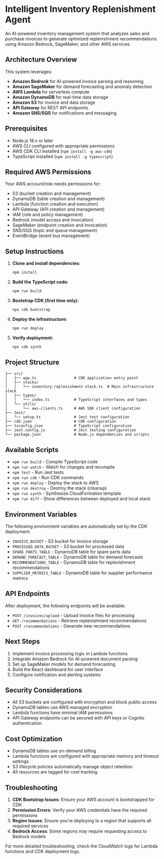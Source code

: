 # Intelligent Inventory Replenishment Agent

An AI-powered inventory management system that analyzes sales and purchase invoices to generate optimized replenishment recommendations using Amazon Bedrock, SageMaker, and other AWS services.

## Architecture Overview

This system leverages:
- **Amazon Bedrock** for AI-powered invoice parsing and reasoning
- **Amazon SageMaker** for demand forecasting and anomaly detection
- **AWS Lambda** for serverless compute
- **Amazon DynamoDB** for real-time data storage
- **Amazon S3** for invoice and data storage
- **API Gateway** for REST API endpoints
- **Amazon SNS/SQS** for notifications and messaging

## Prerequisites

- Node.js 18.x or later
- AWS CLI configured with appropriate permissions
- AWS CDK CLI installed (`npm install -g aws-cdk`)
- TypeScript installed (`npm install -g typescript`)

## Required AWS Permissions

Your AWS account/role needs permissions for:
- S3 (bucket creation and management)
- DynamoDB (table creation and management)
- Lambda (function creation and execution)
- API Gateway (API creation and management)
- IAM (role and policy management)
- Bedrock (model access and invocation)
- SageMaker (endpoint creation and invocation)
- SNS/SQS (topic and queue management)
- EventBridge (event bus management)

## Setup Instructions

1. **Clone and install dependencies:**
   ```bash
   npm install
   ```

2. **Build the TypeScript code:**
   ```bash
   npm run build
   ```

3. **Bootstrap CDK (first time only):**
   ```bash
   npx cdk bootstrap
   ```

4. **Deploy the infrastructure:**
   ```bash
   npm run deploy
   ```

5. **Verify deployment:**
   ```bash
   npx cdk synth
   ```

## Project Structure

```
├── src/
│   ├── app.ts                 # CDK application entry point
│   ├── stacks/
│   │   └── inventory-replenishment-stack.ts  # Main infrastructure stack
│   ├── types/
│   │   └── index.ts           # TypeScript interfaces and types
│   └── utils/
│       └── aws-clients.ts     # AWS SDK client configuration
├── test/
│   └── setup.ts               # Jest test configuration
├── cdk.json                   # CDK configuration
├── tsconfig.json              # TypeScript configuration
├── jest.config.js             # Jest testing configuration
└── package.json               # Node.js dependencies and scripts
```

## Available Scripts

- `npm run build` - Compile TypeScript code
- `npm run watch` - Watch for changes and recompile
- `npm test` - Run Jest tests
- `npm run cdk` - Run CDK commands
- `npm run deploy` - Deploy the stack to AWS
- `npm run destroy` - Destroy the stack (cleanup)
- `npm run synth` - Synthesize CloudFormation template
- `npm run diff` - Show differences between deployed and local stack

## Environment Variables

The following environment variables are automatically set by the CDK deployment:

- `INVOICE_BUCKET` - S3 bucket for invoice storage
- `PROCESSED_DATA_BUCKET` - S3 bucket for processed data
- `SPARE_PARTS_TABLE` - DynamoDB table for spare parts data
- `DEMAND_FORECAST_TABLE` - DynamoDB table for demand forecasts
- `RECOMMENDATIONS_TABLE` - DynamoDB table for replenishment recommendations
- `SUPPLIER_METRICS_TABLE` - DynamoDB table for supplier performance metrics

## API Endpoints

After deployment, the following endpoints will be available:

- `POST /invoices/upload` - Upload invoice files for processing
- `GET /recommendations` - Retrieve replenishment recommendations
- `POST /recommendations` - Generate new recommendations

## Next Steps

1. Implement invoice processing logic in Lambda functions
2. Integrate Amazon Bedrock for AI-powered document parsing
3. Set up SageMaker models for demand forecasting
4. Build the React dashboard for user interface
5. Configure notification and alerting systems

## Security Considerations

- All S3 buckets are configured with encryption and block public access
- DynamoDB tables use AWS managed encryption
- Lambda functions have minimal IAM permissions
- API Gateway endpoints can be secured with API keys or Cognito authentication

## Cost Optimization

- DynamoDB tables use on-demand billing
- Lambda functions are configured with appropriate memory and timeout settings
- S3 lifecycle policies automatically manage object retention
- All resources are tagged for cost tracking

## Troubleshooting

1. **CDK Bootstrap Issues**: Ensure your AWS account is bootstrapped for CDK
2. **Permission Errors**: Verify your AWS credentials have the required permissions
3. **Region Issues**: Ensure you're deploying to a region that supports all required services
4. **Bedrock Access**: Some regions may require requesting access to Bedrock models

For more detailed troubleshooting, check the CloudWatch logs for Lambda functions and CDK deployment logs.